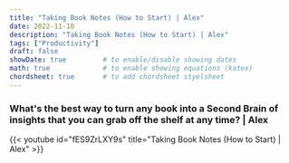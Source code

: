 ```yaml
---
title: "Taking Book Notes (How to Start) | Alex"
date: 2022-11-10
description: "Taking Book Notes (How to Start) | Alex"
tags: ["Productivity"]
draft: false
showDate: true         # to enable/disable showing dates
math: true             # to enable showing equations (katex)
chordsheet: true       # to add chordsheet styelsheet
---
```


### What's the best way to turn any book into a Second Brain of insights that you can grab off the shelf at any time? | Alex 

{{< youtube id="fES9ZrLXY9s" title="Taking Book Notes (How to Start) | Alex" >}}

